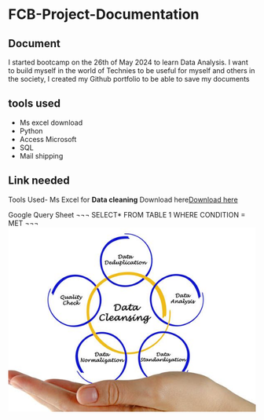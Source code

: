 # FCB-Project-Documentation
## Document 
I started bootcamp on the 26th of May 2024 to learn Data Analysis. I want to build myself in the world of Technies to be useful for myself and others in the society, I created my Github portfolio to be able to save my documents 
## tools used
- Ms excel download
- Python
- Access Microsoft
- SQL
- Mail shipping
## Link needed
Tools Used- Ms Excel for **Data cleaning** Download here[Download here](https://www.kaggle.com)

Google Query Sheet
¬¬¬
SELECT* FROM TABLE 1
WHERE CONDITION = MET
¬¬¬
![](data-cleansing.jpg)
